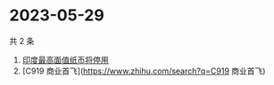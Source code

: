# 2023-05-29

共 2 条

<!-- BEGIN ZHIHUSEARCH -->
<!-- 最后更新时间 Mon May 29 2023 03:04:38 GMT+0800 (China Standard Time) -->
1. [印度最高面值纸币将停用](https://www.zhihu.com/search?q=印度最高面值纸币将停用)
1. [C919 商业首飞](https://www.zhihu.com/search?q=C919 商业首飞)
<!-- END ZHIHUSEARCH -->
